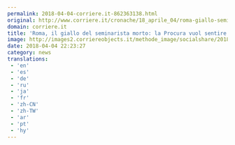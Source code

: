 ```yaml
---
permalink: 2018-04-04-corriere.it-862363138.html
original: http://www.corriere.it/cronache/18_aprile_04/roma-giallo-seminarista-morto-procura-vuol-sentire-amici-07df4284-3853-11e8-8e5f-085098492e12.shtml
domain: corriere.it
title: 'Roma, il giallo del seminarista morto: la Procura vuol sentire gli amici'
image: http://images2.corriereobjects.it/methode_image/socialshare/2018/04/04/5d8b0ce0-3853-11e8-8e5f-085098492e12.jpg
date: 2018-04-04 22:23:27
category: news
translations: 
 - 'en'
 - 'es'
 - 'de'
 - 'ru'
 - 'ja'
 - 'fr'
 - 'zh-CN'
 - 'zh-TW'
 - 'ar'
 - 'pt'
 - 'hy'
---
```


